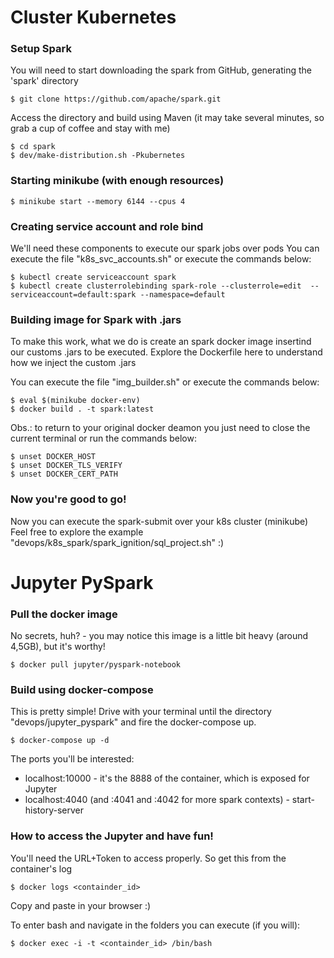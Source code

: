 # Cluster Kubernetes
### Setup Spark
You will need to start downloading the spark from GitHub, generating the 'spark' directory
```
$ git clone https://github.com/apache/spark.git
```
Access the directory and build using Maven (it may take several minutes, so grab a cup of coffee and stay with me)
```
$ cd spark
$ dev/make-distribution.sh -Pkubernetes
```

### Starting minikube (with enough resources)
```
$ minikube start --memory 6144 --cpus 4
```

### Creating service account and role bind
We'll need these components to execute our spark jobs over pods
You can execute the file "k8s_svc_accounts.sh" or execute the commands below:
```
$ kubectl create serviceaccount spark
$ kubectl create clusterrolebinding spark-role --clusterrole=edit  --serviceaccount=default:spark --namespace=default
```

### Building image for Spark with .jars
To make this work, what we do is create an spark docker image insertind our customs .jars to be executed. Explore the Dockerfile here to understand how we inject the custom .jars

You can execute the file "img_builder.sh" or execute the commands below:
```
$ eval $(minikube docker-env)
$ docker build . -t spark:latest
```
Obs.: to return to your original docker deamon you just need to close the current terminal or run the commands below:
```
$ unset DOCKER_HOST
$ unset DOCKER_TLS_VERIFY
$ unset DOCKER_CERT_PATH
```

### Now you're good to go!
Now you can execute the spark-submit over your k8s cluster (minikube)
Feel free to explore the example "devops/k8s_spark/spark_ignition/sql_project.sh" :)

# Jupyter PySpark
### Pull the docker image
No secrets, huh? - you may notice this image is a little bit heavy (around 4,5GB), but it's worthy!
```
$ docker pull jupyter/pyspark-notebook
```

### Build using docker-compose
This is pretty simple!
Drive with your terminal until the directory "devops/jupyter_pyspark" and fire the docker-compose up.
```
$ docker-compose up -d
```
The ports you'll be interested:
- localhost:10000 - it's the 8888 of the container, which is exposed for Jupyter
- localhost:4040 (and :4041 and :4042 for more spark contexts) - start-history-server

### How to access the Jupyter and have fun!
You'll need the URL+Token to access properly. So get this from the container's log
```
$ docker logs <containder_id>
```
Copy and paste in your browser :)

To enter bash and navigate in the folders you can execute (if you will):
```
$ docker exec -i -t <containder_id> /bin/bash
```
